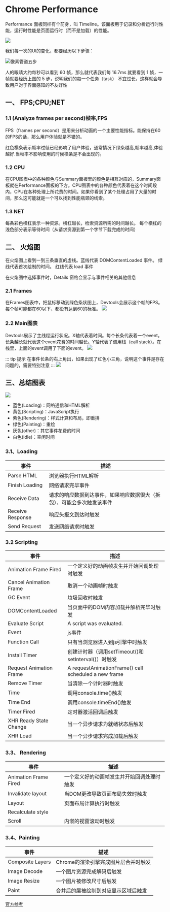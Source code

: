 # Chrome Performance

Performance 面板同样有个前身，叫 Timeline。该面板用于记录和分析运行时性能，运行时性能是页面运行时（而不是加载）的性能。

![](https://github-imglib-1255459943.cos.ap-chengdu.myqcloud.com/front-end-performance-analyze_5.jpg)


我们每一次的UI的变化，都要经历以下步骤：

![像素管道五步](https://oscimg.oschina.net/oscnet/bddfc2fe-4510-4dc0-9f19-228c40e58540.png)

人的眼睛大约每秒可以看到 60 帧，那么就代表我们每 16.7ms 就要看到 1 帧，一帧就要经历上图的 5 步，说明我们的每一个任务（task） 不宜过长，这样就会导致用户对于界面感知的不友好性

## 一、 FPS;CPU;NET
### 1.1 (Analyze frames per second)帧率,FPS
FPS（frames per second）是用来分析动画的一个主要性能指标。能保持在60的FPS的话，那么用户体验就是不错的。

红色横条表示帧率过低已经影响了用户体验，通常情况下绿条越高,帧率越高,体验越好.当帧率不影响使用的时候横条是不会出现的。



### 1.2 CPU
在CPU图表中的各种颜色与Summary面板里的颜色是相互对应的，Summary面板就在Performance面板的下方。CPU图表中的各种颜色代表着在这个时间段内，CPU在各种处理上所花费的时间。如果你看到了某个处理占用了大量的时间，那么这可能就是一个可以找到性能瓶颈的线索。


### 1.3 NET 
每条彩色横杠表示一种资源。横杠越长，检索资源所需的时间越长。 每个横杠的浅色部分表示等待时间（从请求资源到第一个字节下载完成的时间）


## 二、 火焰图
在火焰图上看到一到三条垂直的虚线。蓝线代表 DOMContentLoaded 事件。 绿线代表首次绘制的时间。 红线代表 load 事件

在火焰图中选择事件时，Details 窗格会显示与事件相关的其他信息

### 2.1 Frames
在Frames图表中，把鼠标移动到绿色条状图上，Devtools会展示这个帧的FPS。每个帧可能都在60以下，都没有达到60的标准。
![](https://pic2.zhimg.com/80/v2-5e4f0fbcaca27f49ebb20c4fc16549e5_1440w.jpg)
### 2.2 Main图表
Devtools展示了主线程运行状况。X轴代表着时间。每个长条代表着一个event。长条越长就代表这个event花费的时间越长。Y轴代表了调用栈（call stack）。在栈里，上面的event调用了下面的event。
![](https://pic4.zhimg.com/80/v2-a010d11aa34123e41e9a6a26ea5d7b8b_1440w.jpg)

::: tip 提示
在事件长条的右上角出，如果出现了红色小三角，说明这个事件是存在问题的，需要特别注意
:::
![](https://pic2.zhimg.com/80/v2-ca44395a2fe6751356b3dc97a997b689_1440w.jpg)
## 三、总结图表

![](https://pic1.zhimg.com/80/v2-2fb06d74a5d8e54e0a947d616d3f68f8_1440w.jpg)

+ 蓝色(Loading)：网络通信和HTML解析
+ 黄色(Scripting)：JavaScript执行
+ 紫色(Rendering)：样式计算和布局，即重排
+ 绿色(Painting)：重绘
+ 灰色(other)：其它事件花费的时间
+ 白色(Idle)：空闲时间
### 3.1、Loading
|  事件   | 描述  |
|  ----  | ----  |
| Parse HTML  | 浏览器执行HTML解析 |
| Finish Loading  | 网络请求完毕事件 |
| Receive Data |请求的响应数据到达事件，如果响应数据很大（拆包），可能会多次触发该事件|
|Receive Response| 响应头报文到达时触发|
|Send Request|发送网络请求时触发|


### 3.2 Scripting


|  事件   | 描述  |
|  ----  | ----  |
| Animation Frame Fired  | 一个定义好的动画帧发生并开始回调处理时触发 |
| Cancel Animation Frame  | 取消一个动画帧时触发 |
| GC Event |垃圾回收时触发|
|DOMContentLoaded| 当页面中的DOM内容加载并解析完毕时触发|
|Evaluate Script|A script was evaluated.|
|Event|js事件|
|Function Call|只有当浏览器进入到js引擎中时触发|
|Install Timer|创建计时器（调用setTimeout()和setInterval()）时触发|
|Request Animation Frame|A requestAnimationFrame() call scheduled a new frame|
|Remove Timer|当清除一个计时器时触发|
|Time|调用console.time()触发|
|Time End|调用console.timeEnd()触发|
|Timer Fired|定时器激活回调后触发|
|XHR Ready State Change|当一个异步请求为就绪状态后触发|
|XHR Load|当一个异步请求完成加载后触发|

### 3.3、 Rendering

|  事件   | 描述  |
|  ----  | ----  |
| Animation Frame Fired  | 一个定义好的动画帧发生并开始回调处理时触发 |
|Invalidate layout|当DOM更改导致页面布局失效时触发|
|Layout|页面布局计算执行时触发|
|Recalculate style||Chrome重新计算元素样式时触发|
|Scroll|内嵌的视窗滚动时触发|

### 3.4、Painting
|  事件   | 描述  |
|  ----  | ----  |
|Composite Layers|Chrome的渲染引擎完成图片层合并时触发|
|Image Decode|一个图片资源完成解码后触发|
|Image Resize|一个图片被修改尺寸后触发|
|Paint|合并后的层被绘制到对应显示区域后触发|





[官方参考](https://developers.google.com/web/tools/chrome-devtools/evaluate-performance/reference)




